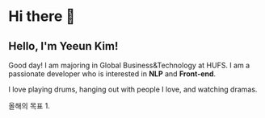 # Hi there 👋

<!--
**kye1115z/kye1115z** is a ✨ _special_ ✨ repository because its `README.md` (this file) appears on your GitHub profile.

Here are some ideas to get you started:

- 🔭 I’m currently working on ...
- 🌱 I’m currently learning ...
- 👯 I’m looking to collaborate on ...
- 🤔 I’m looking for help with ...
- 💬 Ask me about ...
- 📫 How to reach me: ...
- 😄 Pronouns: ...
- ⚡ Fun fact: ...
-->
## Hello, I'm Yeeun Kim!

Good day!
I am majoring in Global Business&Technology at HUFS. I am a passionate developer who is interested in **NLP** and **Front-end**.

I love playing drums, hanging out with people I love, and watching dramas.

올해의 목표
1. 


